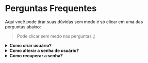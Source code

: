 # Perguntas Frequentes

Aqui você pode tirar suas dúvidas sem medo é só clicar em uma das perguntas abaixo:
> Pode clicar sem medo nas perguntas ;)

<!-- question -->
<details><summary><b>Como criar usuário?</b></summary>
<p>

Resposta aqui.

</p>
</details>
<!-- question -->
<details><summary><b>Como alterar a senha de usuário?</b></summary>
<p>

Resposta aqui.

</p>
</details>
<!-- question -->
<details><summary><b>Como recuperar a senha?</b></summary>
<p>

Resposta aqui.

</p>
</details>